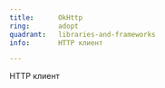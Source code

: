 ```yaml
---
title:      OkHttp
ring:       adopt
quadrant:   libraries-and-frameworks
info:       HTTP клиент

---
```


HTTP клиент
